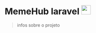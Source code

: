 # MemeHub laravel <img src="https://static-00.iconduck.com/assets.00/laravel-icon-995x1024-dk77ahh4.png" width="30" >

> infos sobre o projeto
